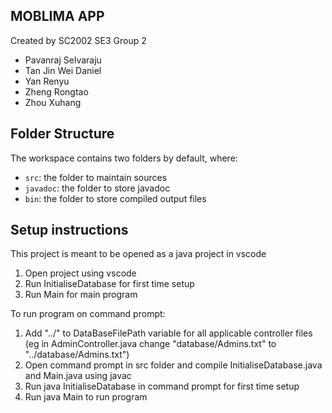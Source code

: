 ## MOBLIMA APP

Created by SC2002 SE3 Group 2
- Pavanraj Selvaraju
- Tan Jin Wei Daniel
- Yan Renyu
- Zheng Rongtao
- Zhou Xuhang

## Folder Structure

The workspace contains two folders by default, where:

- `src`: the folder to maintain sources
- `javadoc`: the folder to store javadoc
- `bin`: the folder to store compiled output files

## Setup instructions

This project is meant to be opened as a java project in vscode

1) Open project using vscode
2) Run InitialiseDatabase for first time setup
3) Run Main for main program

To run program on command prompt:
1) Add "../" to DataBaseFilePath variable for all applicable controller files (eg in AdminController.java change "database/Admins.txt" to "../database/Admins.txt")
2) Open command prompt in src folder and compile InitialiseDatabase.java and Main.java using javac
3) Run java InitialiseDatabase in command prompt for first time setup
4) Run java Main to run program